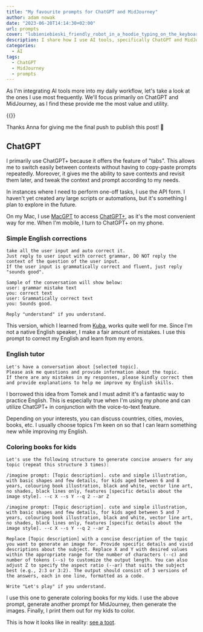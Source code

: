 ```yaml
---
title: "My favourite prompts for ChatGPT and MidJourney"
author: adam nowak
date: "2023-06-20T14:14:30+02:00"
url: prompts
cover: "lubieniebieski_friendly_robot_in_a_hoodie_typing_on_the_keyboar_ff5b36a5-ca26-4c69-940d-e5d953e0ad39.png"
description: I share how I use AI tools, specifically ChatGPT and MidJourney, in my daily work. I present my favorite prompts for English corrections/practice, and generating kids' coloring books.
categories:
  - AI
tags:
  - ChatGPT
  - MidJourney
  - prompts
---
```


As I'm integrating AI tools more into my daily workflow, let's take a look at the ones I use most frequently. We'll focus primarily on ChatGPT and MidJourney, as I find these provide me the most value and utility.

{{<panel text="I'll be updating this post with new and revised examples.">}}

Thanks Anna for giving me the final push to publish this post! 🙏

## ChatGPT

I primarily use ChatGPT+ because it offers the feature of "tabs". This allows me to switch easily between contexts without having to copy-paste prompts repeatedly. Moreover, it gives me the ability to save contexts and revisit them later, and tweak the context and prompt according to my needs.

In instances where I need to perform one-off tasks, I use the API form. I haven't yet created any large scripts or automations, but it's something I plan to explore in the future.

On my Mac, I use [MacGPT][1] to access [ChatGPT+](https://chat.openai.com/), as it's the most convenient way for me. When I'm mobile, I turn to ChatGPT+ on my phone.

### Simple English corrections

```plain
take all the user input and auto correct it.
Just reply to user input with correct grammar, DO NOT reply the context of the question of the user input.
If the user input is grammatically correct and fluent, just reply "sounds good".

Sample of the conversation will show below:
user: grammar mistake text
you: correct text
user: Grammatically correct text
you: Sounds good.

Reply "understand" if you understand.
```

This version, which I learned from [Kuba][3], works quite well for me. Since I'm not a native English speaker, I make a fair amount of mistakes. I use this prompt to correct my English and learn from my errors.

### English tutor

```plain
Let's have a conversation about [selected topic].
Please ask me questions and provide information about the topic.
If there are any mistakes in my responses, please kindly correct them and provide explanations to help me improve my English skills.
```

I borrowed this idea from Tomek and I must admit it's a fantastic way to practice English. This is especially true when I'm using my phone and can utilize ChatGPT+ in conjunction with the voice-to-text feature.

Depending on your interests, you can discuss countries, cities, movies, books, etc. I usually choose topics I'm keen on so that I can learn something new while improving my English.

### Coloring books for kids

```plain
Let's use the following structure to generate concise answers for any topic (repeat this structure 3 times):

/imagine prompt: [Topic description]. cute and simple illustration, with basic shapes and few details, for kids aged between 6 and 8 years, colouring book illustration, black and white, vector line art, no shades, black lines only, features [specific details about the image style]. --c X --s Y --q 2 --ar Z

/imagine prompt: [Topic description]. cute and simple illustration, with basic shapes and few details, for kids aged between 5 and 7 years, colouring book illustration, black and white, vector line art, no shades, black lines only, features [specific details about the image style]. --c X --s Y --q 2 --ar Z

Replace [Topic description] with a concise description of the topic you want to generate an image for. Provide specific details and vivid descriptions about the subject. Replace X and Y with desired values within the appropriate range for the number of characters (--c) and number of tokens (--s) to customize the output length. You can also adjust Z to specify the aspect ratio (--ar) that suits the subject best (e.g., 2:3 or 3:2). The output should consist of 3 versions of the answers, each in one line, formatted as a code.

Write "Let's play" if you understand.
```

I use this one to generate coloring books for my kids. I use the above prompt, generate another prompt for MidJourney, then generate the images. Finally, I print them out for my kids to color.

This is how it looks like in reality: [see a toot][4].

[1]: https://www.macgpt.com/
[2]: https://chat.openai.com/
[3]: https://www.kubafilipowski.com/
[4]: https://social.lol/@lubieniebieski/110201934147507402
